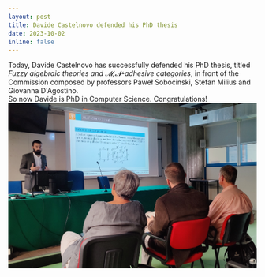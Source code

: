 ```yaml
---
layout: post
title: Davide Castelnovo defended his PhD thesis
date: 2023-10-02
inline: false
---
```

<div style="display: flex; flex-wrap: wrap;">
    <div style="max-width: 570px; min-width: 300px;"> 
Today, Davide Castelnovo has successfully defended his PhD thesis, titled <em>Fuzzy algebraic theories and 𝓜,𝓝-adhesive categories</em>, in front of the Commission composed by professors Paweł Sobocinski, Stefan Milius and Giovanna D'Agostino. 
<br/>
So now Davide is PhD in Computer Science. Congratulations!  
    </div>
    <div style="max-width: 570px;"> 
    <div>
       <img src="/assets/img/castelnovoviva.jpg" style="width: 100%;"/>
    </div>
</div>

